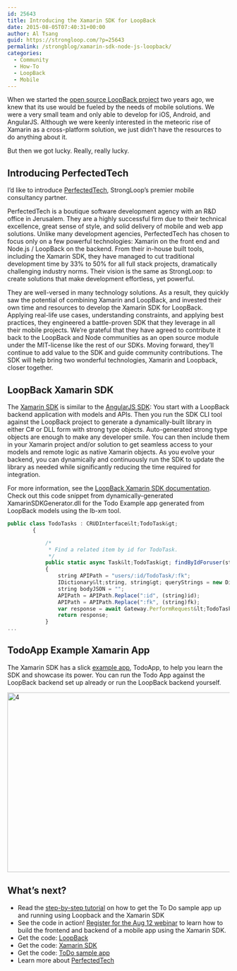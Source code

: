 ```yaml
---
id: 25643
title: Introducing the Xamarin SDK for LoopBack
date: 2015-08-05T07:40:31+00:00
author: Al Tsang
guid: https://strongloop.com/?p=25643
permalink: /strongblog/xamarin-sdk-node-js-loopback/
categories:
  - Community
  - How-To
  - LoopBack
  - Mobile
---
```

When we started the [open source LoopBack project](http://loopback.io/) two years ago, we knew that its use would be fueled by the needs of mobile solutions. We were a very small team and only able to develop for iOS, Android, and AngularJS. Although we were keenly interested in the meteoric rise of Xamarin as a cross-platform solution, we just didn&#8217;t have the resources to do anything about it.

But then we got lucky. Really, really lucky.

## **Introducing PerfectedTech**

I&#8217;d like to introduce [PerfectedTech](http://perfectedtech.com/), StrongLoop’s premier mobile consultancy partner.

PerfectedTech is a boutique software development agency with an R&D office in Jerusalem. They are a highly successful firm due to their technical excellence, great sense of style, and solid delivery of mobile and web app solutions. Unlike many development agencies, PerfectedTech has chosen to focus only on a few powerful technologies: Xamarin on the front end and Node.js / LoopBack on the backend. From their in-house built tools, including the Xamarin SDK, they have managed to cut traditional development time by 33% to 50% for all full stack projects, dramatically challenging industry norms. Their vision is the same as StrongLoop: to create solutions that make development effortless, yet powerful.

They are well-versed in many technology solutions. As a result, they quickly saw the potential of combining Xamarin and LoopBack, and invested their own time and resources to develop the Xamarin SDK for LoopBack. Applying real-life use cases, understanding constraints, and applying best practices, they engineered a battle-proven SDK that they leverage in all their mobile projects. We&#8217;re grateful that they have agreed to contribute it back to the LoopBack and Node communities as an open source module under the MIT-license like the rest of our SDKs. Moving forward, they’ll continue to add value to the SDK and guide community contributions. The SDK will help bring two wonderful technologies, Xamarin and Loopback, closer together.

## **LoopBack Xamarin SDK**

The [Xamarin SDK](https://github.com/strongloop/loopback-sdk-xamarin) is similar to the [AngularJS SDK](https://github.com/strongloop/loopback-sdk-angular): You start with a LoopBack backend application with models and APIs. Then you run the SDK CLI tool against the LoopBack project to generate a dynamically-built library in either C# or DLL form with strong type objects. Auto-generated strong type objects are enough to make any developer smile. You can then include them in your Xamarin project and/or solution to get seamless access to your models and remote logic as native Xamarin objects. As you evolve your backend, you can dynamically and continuously run the SDK to update the library as needed while significantly reducing the time required for integration.

For more information, see the [LoopBack Xamarin SDK documentation](http://docs.strongloop.com/display/public/LB/Xamarin+SDK). Check out this code snippet from dynamically-generated XamarinSDKGenerator.dll for the Todo Example app generated from LoopBack models using the lb-xm tool.

<!--more-->

```js
public class TodoTasks : CRUDInterface&lt;TodoTask&gt;
        {

            /*
             * Find a related item by id for TodoTask.
             */
            public static async Task&lt;TodoTask&gt; findByIdForuser(string id, string fk)
            {
                string APIPath = "users/:id/TodoTask/:fk";
                IDictionary&lt;string, string&gt; queryStrings = new Dictionary&lt;string, string&gt;();
                string bodyJSON = "";
                APIPath = APIPath.Replace(":id", (string)id);
                APIPath = APIPath.Replace(":fk", (string)fk);
                var response = await Gateway.PerformRequest&lt;TodoTask&gt;(APIPath, bodyJSON, "GET", queryStrings).ConfigureAwait(false);
                return response;
            }
...
```

## **TodoApp Example Xamarin App**

The Xamarin SDK has a slick [example app](https://github.com/strongloop/loopback-example-xamarin), TodoApp, to help you learn the SDK and showcase its power. You can run the Todo App against the LoopBack backend set up already or run the LoopBack backend yourself.

<img class="aligncenter size-full wp-image-25646" src="https://strongloop.com/wp-content/uploads/2015/07/4.png" alt="4" width="793" height="407" srcset="https://strongloop.com/wp-content/uploads/2015/07/4.png 793w, https://strongloop.com/wp-content/uploads/2015/07/4-300x154.png 300w, https://strongloop.com/wp-content/uploads/2015/07/4-705x362.png 705w, https://strongloop.com/wp-content/uploads/2015/07/4-450x231.png 450w" sizes="(max-width: 793px) 100vw, 793px" />

## **What&#8217;s next?**

  * Read the [step-by-step tutorial](https://strongloop.com/strongblog/nodejs-loopback-xamarin-sdk-sql-server/) on how to get the To Do sample app up and running using Loopback and the Xamarin SDK
  * See the code in action! [Register for the Aug 12 webinar](http://marketing.strongloop.com/acton/form/5334/004b:d-0002/0/index.htm) to learn how to build the frontend and backend of a mobile app using the Xamarin SDK.
  * Get the code: [LoopBack](http://loopback.io/)
  * Get the code: [Xamarin SDK](https://github.com/strongloop/loopback-sdk-xamarin)
  * Get the code: [ToDo sample app](https://github.com/strongloop/loopback-example-xamarin)
  * Learn more about [PerfectedTech](http://perfectedtech.com/effective-mobile-solutions/)

&nbsp;